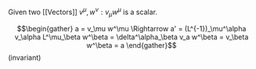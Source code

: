 Given two [[Vectors]] $v^\mu,w^\nu: v_\mu w^\mu$ is a scalar. 

$$\begin{gather} a = v_\mu w^\mu \Rightarrow a' = (L^{-1})_\mu^\alpha v_\alpha L^\mu_\beta w^\beta = \delta^\alpha_\beta v_a w^\beta = v_\beta w^\beta = a \end{gather}$$
(invariant)